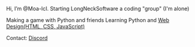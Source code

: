 Hi, I’m @Moa-IcI.
Starting LongNeckSoftware a coding "group" (I'm alone)

Making a game with Python and friends
Learning Python and [Web Design(HTML, CSS, JavaScript)](https://longnecksoftware.ch)

Contact:
[Discord](discord.com/@moa_ici)

